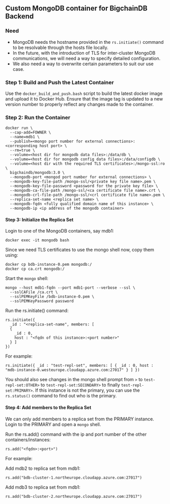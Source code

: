 ## Custom MongoDB container for BigchainDB Backend

### Need

*  MongoDB needs the hostname provided in the `rs.initiate()` command to be
   resolvable through the hosts file locally.
*  In the future, with the introduction of TLS for inter-cluster MongoDB
   communications, we will need a way to specify detailed configuration.
*  We also need a way to overwrite certain parameters to suit our use case.


### Step 1: Build and Push the Latest Container
Use the `docker_build_and_push.bash` script to build the latest docker image
and upload it to Docker Hub.
Ensure that the image tag is updated to a new version number to properly
reflect any changes made to the container.


### Step 2: Run the Container

```
docker run \
  --cap-add=FOWNER \
  --name=mdb1 \
  --publish=<mongo port number for external connections>:<corresponding host port> \
  --rm=true \
  --volume=<host dir for mongodb data files>:/data/db \
  --volume=<host dir for mongodb config data files>:/data/configdb \
  --volume=<host dir with the required TLS certificates>:/mongo-ssl:ro \
  bigchaindb/mongodb:3.0 \
  --mongodb-port <mongod port number for external connections> \
  --mongodb-key-file-path /mongo-ssl/<private key file name>.pem \
  --mongodb-key-file-password <password for the private key file> \
  --mongodb-ca-file-path /mongo-ssl/<ca certificate file name>.crt \
  --mongodb-crl-file-path /mongo-ssl/<crl certificate file name>.pem \
  --replica-set-name <replica set name> \
  --mongodb-fqdn <fully qualified domain name of this instance> \
  --mongodb-ip <ip address of the mongodb container>
```

#### Step 3: Initialize the Replica Set

Login to one of the MongoDB containers, say mdb1:

`docker exec -it mongodb bash`

Since we need TLS certificates to use the mongo shell now, copy them using:

```
docker cp bdb-instance-0.pem mongodb:/
docker cp ca.crt mongodb:/
```

Start the `mongo` shell:

```
mongo --host mdb1-fqdn --port mdb1-port --verbose --ssl \
  --sslCAFile /ca.crt \
  --sslPEMKeyFile /bdb-instance-0.pem \
  --sslPEMKeyPassword password
```

Run the rs.initiate() command:
```
rs.initiate({ 
  _id : "<replica-set-name", members: [
  { 
    _id : 0,
    host : "<fqdn of this instance>:<port number>"
  } ]
})
```

For example:

```
rs.initiate({ _id : "test-repl-set", members: [ { _id : 0, host :
"mdb-instance-0.westeurope.cloudapp.azure.com:27017" } ] })
```

You should also see changes in the mongo shell prompt from `>` to
`test-repl-set:OTHER>` to `test-repl-set:SECONDARY>` to finally
`test-repl-set:PRIMARY>`.
If this instance is not the primary, you can use the `rs.status()` command to
find out who is the primary.


#### Step 4: Add members to the Replica Set

We can only add members to a replica set from the PRIMARY instance.
Login to the PRIMARY and open a `mongo` shell.

Run the rs.add() command with the ip and port number of the other
containers/instances:
```
rs.add("<fqdn>:<port>")
```

For example:

Add mdb2 to replica set from mdb1:
```
rs.add("bdb-cluster-1.northeurope.cloudapp.azure.com:27017")
```

Add mdb3 to replica set from mdb1:
```
rs.add("bdb-cluster-2.northeurope.cloudapp.azure.com:27017")
```


